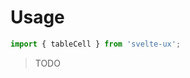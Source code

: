 <script lang="ts">
	import { subDays, subMonths } from 'date-fns';

	import Preview from '$lib/components/Preview.svelte';
	import Blockquote from '$docs/Blockquote.svelte';

	import { tableCell } from '$lib/actions/table';
</script>

<h1>Usage</h1>

```js
import { tableCell } from 'svelte-ux';
```

<Blockquote>TODO</Blockquote>
